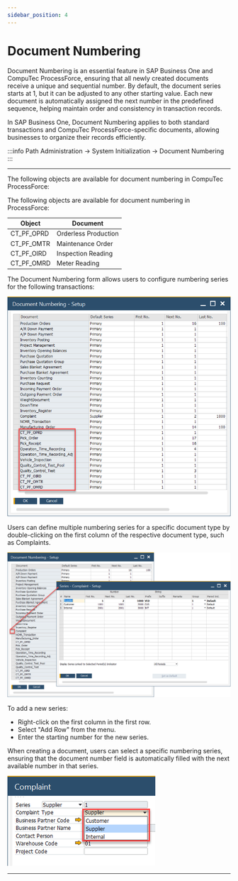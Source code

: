 ```yaml
---
sidebar_position: 4
---
```


# Document Numbering

Document Numbering is an essential feature in SAP Business One and CompuTec ProcessForce, ensuring that all newly created documents receive a unique and sequential number. By default, the document series starts at 1, but it can be adjusted to any other starting value. Each new document is automatically assigned the next number in the predefined sequence, helping maintain order and consistency in transaction records.

In SAP Business One, Document Numbering applies to both standard transactions and CompuTec ProcessForce-specific documents, allowing businesses to organize their records efficiently.

:::info Path
    Administration → System Initialization → Document Numbering
:::

---

The following objects are available for document numbering in CompuTec ProcessForce:

The following objects are available for document numbering in ProcessForce:

| Object       | Document             |
|--------------|----------------------|
| CT_PF_OPRD   | Orderless Production |
| CT_PF_OMTR   | Maintenance Order    |
| CT_PF_OIRD   | Inspection Reading   |
| CT_PF_OMRD   | Meter Reading        |

The Document Numbering form allows users to configure numbering series for the following transactions:

![Document Numbering Transactions](./media/document-numbering/document-numbering-transctions.webp)

Users can define multiple numbering series for a specific document type by double-clicking on the first column of the respective document type, such as Complaints.

![New Series](./media/document-numbering/adding-new-series.webp)

To add a new series:

- Right-click on the first column in the first row.
- Select "Add Row" from the menu.
- Enter the starting number for the new series.

When creating a document, users can select a specific numbering series, ensuring that the document number field is automatically filled with the next available number in that series.

![Adding New Series](./media/document-numbering/choosing-series.webp)

---
